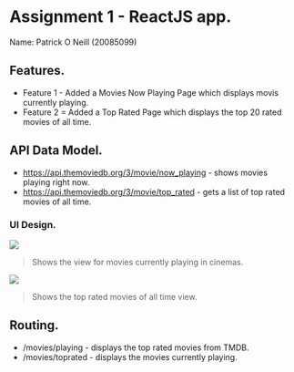 # Assignment 1 - ReactJS app.

Name: Patrick O Neill (20085099)

## Features.
 
 + Feature 1 - Added a Movies Now Playing Page which displays movis currently playing.
 + Feature 2 = Added a Top Rated Page which displays the top 20 rated movies of all time.

## API Data Model.

+ https://api.themoviedb.org/3/movie/now_playing - shows movies playing right now. 
+ https://api.themoviedb.org/3/movie/top_rated - gets a list of top rated movies of all time.

### UI Design.

![][nowplaying]
>Shows the view for movies currently playing in cinemas.

![][toprated]
>Shows the top rated movies of all time view.

## Routing.

+ /movies/playing - displays the top rated movies from TMDB.
+ /movies/toprated - displays the movies currently playing.


[nowplaying]: ./public/nowplaying.PNG
[toprated]: ./public/toprated.PNG
